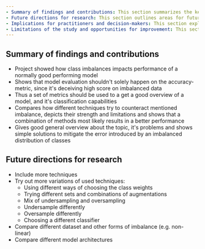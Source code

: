 ```yaml
---
- Summary of findings and contributions: This section summarizes the key findings of the paper, and explains how the study contributes to the literature on class imbalance and the CIFAR10 dataset.
- Future directions for research: This section outlines areas for future research, including potential extensions of the study or new directions for investigation.
- Implications for practitioners and decision-makers: This section explains the practical implications of the results, and provides guidance for practitioners and decision-makers.
- Limitations of the study and opportunities for improvement: This section acknowledges any limitations of the study, and identifies opportunities for improvement in future research.
---
```


## Summary of findings and contributions
- Project showed how class imbalances impacts performance of a normally good performing model
- Shows that model evaluation shouldn't solely happen on the accuracy-metric, since it's deceiving high score on imbalanced data
- Thus a set of metrics should be used to a get a good overview of a model, and it's classification capabilities
- Compares how different techniques try to counteract mentioned imbalance, depicts their strength and limitations and shows that a combination of methods most likely results in a better performance
- Gives good general overview about the topic, it's problems and shows simple solutions to mitigate the error introduced by an imbalanced distribution of classes

## Future directions for research
- Include more techniques
- Try out more variations of used techniques:
	- Using different ways of choosing the class weights
	- Trying different sets and combinations of augmentations
	- Mix of undersampling and oversampling
	- Undersample differently
	- Oversample differently
	- Choosing a different classifier
- Compare different dataset and other forms of imbalance (e.g. non-linear)
- Compare different model architectures
